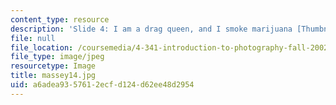 ```yaml
---
content_type: resource
description: 'Slide 4: I am a drag queen, and I smoke marijuana [Thumbnail]'
file: null
file_location: /coursemedia/4-341-introduction-to-photography-fall-2002/a6adea9357612ecfd124d62ee48d2954_massey14.jpg
file_type: image/jpeg
resourcetype: Image
title: massey14.jpg
uid: a6adea93-5761-2ecf-d124-d62ee48d2954
---
```

